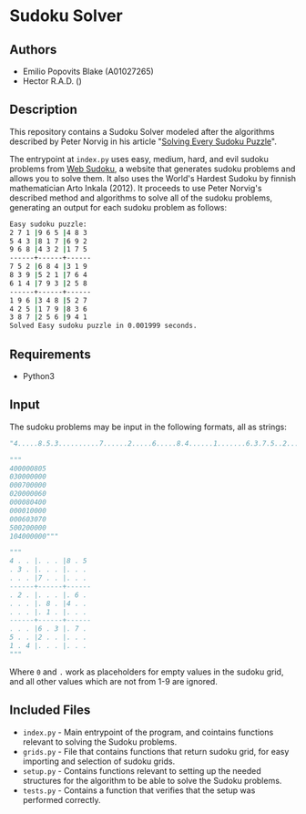 # Sudoku Solver

## Authors
* Emilio Popovits Blake (A01027265)
* Hector R.A.D. ()

## Description
This repository contains a Sudoku Solver modeled after the algorithms described by Peter Norvig in his article "[Solving Every Sudoku Puzzle](https://norvig.com/sudoku.html)".

The entrypoint at `index.py` uses easy, medium, hard, and evil sudoku problems from [Web Sudoku](https://www.websudoku.com), a website that generates sudoku problems and allows you to solve them. It also uses the World's Hardest Sudoku by finnish mathematician Arto Inkala (2012). It proceeds to use Peter Norvig's described method and algorithms to solve all of the sudoku problems, generating an output for each sudoku problem as follows:

```sh
Easy sudoku puzzle:
2 7 1 |9 6 5 |4 8 3
5 4 3 |8 1 7 |6 9 2
9 6 8 |4 3 2 |1 7 5
------+------+------
7 5 2 |6 8 4 |3 1 9
8 3 9 |5 2 1 |7 6 4
6 1 4 |7 9 3 |2 5 8
------+------+------
1 9 6 |3 4 8 |5 2 7
4 2 5 |1 7 9 |8 3 6
3 8 7 |2 5 6 |9 4 1
Solved Easy sudoku puzzle in 0.001999 seconds.
```

## Requirements
* Python3

## Input
The sudoku problems may be input in the following formats, all as strings:
```py
"4.....8.5.3..........7......2.....6.....8.4......1.......6.3.7.5..2.....1.4......"

"""
400000805
030000000
000700000
020000060
000080400
000010000
000603070
500200000
104000000"""

"""
4 . . |. . . |8 . 5 
. 3 . |. . . |. . . 
. . . |7 . . |. . . 
------+------+------
. 2 . |. . . |. 6 . 
. . . |. 8 . |4 . . 
. . . |. 1 . |. . . 
------+------+------
. . . |6 . 3 |. 7 . 
5 . . |2 . . |. . . 
1 . 4 |. . . |. . . 
"""
```

Where `0` and `.` work as placeholders for empty values in the sudoku grid, and all other values which are not from 1-9 are ignored.

## Included Files
* `index.py` - Main entrypoint of the program, and cointains functions relevant to solving the Sudoku problems.
* `grids.py` - File that contains functions that return sudoku grid, for easy importing and selection of sudoku grids.
* `setup.py` - Contains functions relevant to setting up the needed structures for the algorithm to be able to solve the Sudoku problems.
* `tests.py` - Contains a function that verifies that the setup was performed correctly.